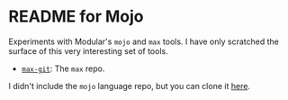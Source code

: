 # README for Mojo

Experiments with Modular's `mojo` and `max` tools. I have only scratched the surface of this very interesting set of tools.

* [`max-git`](https://github.com/modularml/max): The `max` repo.

I didn't include the `mojo` language repo, but you can clone it [here](https://github.com/modularml/mojo).
